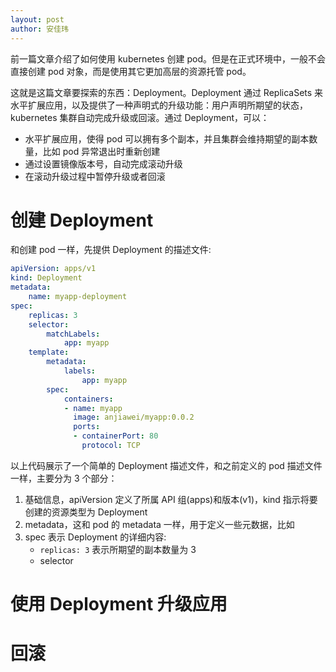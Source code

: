 ```yaml
---
layout: post
author: 安佳玮
---
```


前一篇文章介绍了如何使用 kubernetes 创建 pod。但是在正式环境中，一般不会直接创建 pod 对象，而是使用其它更加高层的资源托管 pod。

这就是这篇文章要探索的东西：Deployment。Deployment 通过 ReplicaSets 来水平扩展应用，以及提供了一种声明式的升级功能：用户声明所期望的状态， kubernetes 集群自动完成升级或回滚。通过 Deployment，可以：

* 水平扩展应用，使得 pod 可以拥有多个副本，并且集群会维持期望的副本数量，比如 pod 异常退出时重新创建
* 通过设置镜像版本号，自动完成滚动升级
* 在滚动升级过程中暂停升级或者回滚

# 创建 Deployment

和创建 pod 一样，先提供 Deployment 的描述文件:

```yml
apiVersion: apps/v1
kind: Deployment
metadata:
    name: myapp-deployment
spec:
    replicas: 3
    selector:
        matchLabels:
            app: myapp
    template:
        metadata:
            labels:
                app: myapp
        spec:
            containers:
            - name: myapp
              image: anjiawei/myapp:0.0.2
              ports:
              - containerPort: 80
                protocol: TCP
```

以上代码展示了一个简单的 Deployment 描述文件，和之前定义的 pod 描述文件一样，主要分为 3 个部分： 

1. 基础信息，apiVersion 定义了所属 API 组(apps)和版本(v1)，kind 指示将要创建的资源类型为 Deployment
2. metadata，这和 pod 的 metadata 一样，用于定义一些元数据，比如
3. spec 表示 Deployment 的详细内容:
    * `replicas: 3` 表示所期望的副本数量为 3
    * selector

# 使用 Deployment 升级应用

# 回滚
